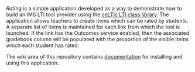 *Rating* is a simple application developed as a way to demonstrate how to build an IMS LTI tool provider using the [ceLTIc LTI class library](https://github.com/celtic-project/LTI-PHP). The application allows teachers to create items which can be rated by students. A separate list of items is maintained for each link from which the tool is launched. If the link has the Outcomes service enabled, then the associated gradebook column will be populated with the proportion of the visible items which each student has rated.

The wiki area of this repository contains [documentation](https://github.com/celtic-project/Rating-PHP/wiki) for installing and using this application.
